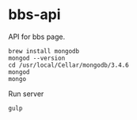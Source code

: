 # bbs-api
API for bbs page.

```
brew install mongodb
mongod --version
cd /usr/local/Cellar/mongodb/3.4.6
mongod
mongo
```

Run server

```
gulp
```

